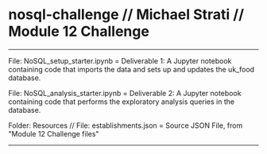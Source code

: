 # nosql-challenge // Michael Strati // Module 12 Challenge
-----------------------------------

File: NoSQL_setup_starter.ipynb = Deliverable 1: A Jupyter notebook containing code that imports the data and sets up and updates the uk_food database.

File: NoSQL_analysis_starter.ipynb = Deliverable 2: A Jupyter notebook containing code that performs the exploratory analysis queries in the database.

Folder: Resources // File: establishments.json = Source JSON File, from "Module 12 Challenge files"

------------------------------------
